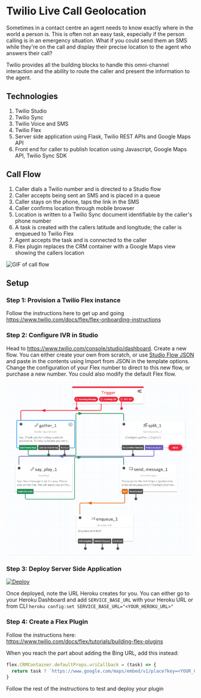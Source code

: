 # Twilio Live Call Geolocation

Sometimes in a contact centre an agent needs to know exactly where in the world a person is. This is often not an easy task, especially if the person calling is in an emergency situation. What if you could send them an SMS while they're on the call and display their precise location to the agent who answers their call?

Twilio provides all the building blocks to handle this omni-channel interaction and the ability to route the caller and present the information to the agent.

## Technologies
1. Twilio Studio
2. Twilio Sync
3. Twilio Voice and SMS
4. Twilio Flex
5. Server side application using Flask, Twilio REST APIs and Google Maps API
6. Front end for caller to publish location using Javascript, Google Maps API, Twilio Sync SDK

## Call Flow
1. Caller dials a Twilio number and is directed to a Studio flow
2. Caller accepts being sent an SMS and is placed in a queue
3. Caller stays on the phone, taps the link in the SMS
4. Caller confirms location through mobile browser
5. Location is written to a Twilio Sync document identifiable by the caller's phone number
6. A task is created with the callers latitude and longitude; the caller is enqueued to Twilio Flex
7. Agent accepts the task and is connected to the caller
8. Flex plugin replaces the CRM container with a Google Maps view showing the callers location

![GIF of call flow](GeoLocatorGIF.gif)

## Setup
### Step 1: Provision a Twilio Flex instance
Follow the instructions here to get up and going https://www.twilio.com/docs/flex/flex-onboarding-instructions

### Step 2: Configure IVR in Studio
Head to https://www.twilio.com/console/studio/dashboard. Create a new flow. You can either create your own from scratch, or use [Studio Flow JSON](studioFlow.json) and paste in the contents using Import from JSON in the template options. Change the configuration of your Flex number to direct to this new flow, or purchase a new number. You could also modify the default Flex flow.

![Studio Flow](studio.png)

### Step 3: Deploy Server Side Application
[![Deploy](https://www.herokucdn.com/deploy/button.svg)](https://heroku.com/deploy)

Once deployed, note the URL Heroku creates for you. You can either go to your Heroku Dashboard and add ```SERVICE_BASE_URL``` with your Heroku URL or from CLI ```heroku config:set SERVICE_BASE_URL="<YOUR_HEROKU_URL>"```

### Step 4: Create a Flex Plugin
Follow the instructions here: https://www.twilio.com/docs/flex/tutorials/building-flex-plugins

When you reach the part about adding the Bing URL, add this instead:

```javascript
flex.CRMContainer.defaultProps.uriCallback = (task) => {
  return task ? `https://www.google.com/maps/embed/v1/place?key=<YOUR_GOOGLE_API_KEY>&q=${task.attributes.lat},${task.attributes.lng}&zoom=17` : "https://bing.com/";
}
```

Follow the rest of the instructions to test and deploy your plugin


